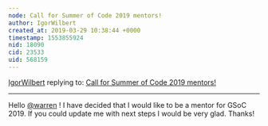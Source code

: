 ```yaml
---
node: Call for Summer of Code 2019 mentors!
author: IgorWilbert
created_at: 2019-03-29 10:38:44 +0000
timestamp: 1553855924
nid: 18090
cid: 23533
uid: 568159
---
```




[IgorWilbert](../profile/IgorWilbert) replying to: [Call for Summer of Code 2019 mentors!](../notes/warren/01-09-2019/call-for-summer-of-code-2019-mentors)

----
 Hello [@warren](/profile/warren) ! I have decided that I would like to be a mentor for GSoC 2019. If you could update me with next steps I would be very glad. Thanks!